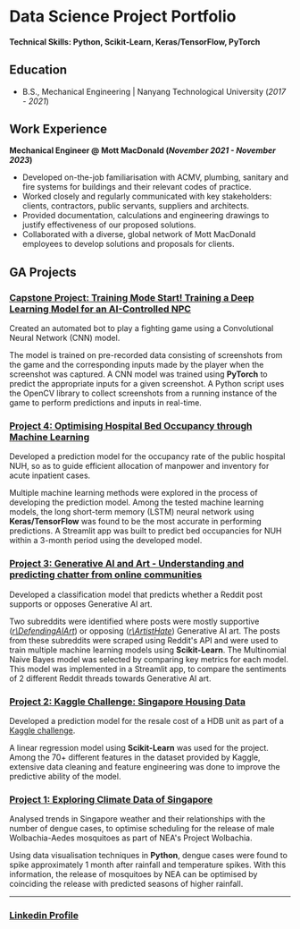 # Data Science Project Portfolio

#### Technical Skills: Python, Scikit-Learn, Keras/TensorFlow, PyTorch

## Education 			        		
- B.S., Mechanical Engineering | Nanyang Technological University (_2017 - 2021_)

## Work Experience
**Mechanical Engineer @ Mott MacDonald (_November 2021 - November 2023_)**
- Developed on-the-job familiarisation with ACMV, plumbing, sanitary and fire systems for buildings and their relevant codes of practice. 
- Worked closely and regularly communicated with key stakeholders: clients, contractors, public servants, suppliers and architects.
- Provided documentation, calculations and engineering drawings to justify effectiveness of our proposed solutions.
- Collaborated with a diverse, global network of Mott MacDonald employees to develop solutions and proposals for clients.

## GA Projects
### [Capstone Project: Training Mode Start! Training a Deep Learning Model for an AI-Controlled NPC](https://github.com/muhdfaaizkhan/personal-repo/tree/65ac42cc6c843d681ef9a9a3a40112c69ef89f59/GA-projects/capstone_project)

Created an automated bot to play a fighting game using a Convolutional Neural Network (CNN) model.

The model is trained on pre-recorded data consisting of screenshots from the game and the corresponding inputs made by the player when the screenshot was captured. A CNN model was trained using **PyTorch** to predict the appropriate inputs for a given screenshot. A Python script uses the OpenCV library to collect screenshots from a running instance of the game to perform predictions and inputs in real-time.

### [Project 4: Optimising Hospital Bed Occupancy through Machine Learning](https://github.com/muhdfaaizkhan/personal-repo/tree/65ac42cc6c843d681ef9a9a3a40112c69ef89f59/GA-projects/project_4)

Developed a prediction model for the occupancy rate of the public hospital NUH, so as to guide efficient allocation of manpower and inventory for acute inpatient cases.

Multiple machine learning methods were explored in the process of developing the prediction model. Among the tested machine learning models, the long short-term memory (LSTM) neural network using **Keras/TensorFlow** was found to be the most accurate in performing predictions. 
A Streamlit app was built to predict bed occupancies for NUH within a 3-month period using the developed model.

### [Project 3: Generative AI and Art - Understanding and predicting chatter from online communities](https://github.com/muhdfaaizkhan/personal-repo/tree/65ac42cc6c843d681ef9a9a3a40112c69ef89f59/GA-projects/project_3)

Developed a classification model that predicts whether a Reddit post supports or opposes Generative AI art.

Two subreddits were identified where posts were mostly supportive (_[r\DefendingAIArt](https://www.reddit.com/r/DefendingAIArt)_) or opposing (_[r\ArtistHate](https://www.reddit.com/r/ArtistHate)_) Generative AI art. The posts from these subreddits were scraped using Reddit's API and were used to train multiple machine learning models using **Scikit-Learn**. The Multinomial Naive Bayes model was selected by comparing key metrics for each model. This model was implemented in a Streamlit app, to compare the sentiments of 2 different Reddit threads towards Generative AI art.

### [Project 2: Kaggle Challenge: Singapore Housing Data](https://github.com/muhdfaaizkhan/personal-repo/tree/65ac42cc6c843d681ef9a9a3a40112c69ef89f59/GA-projects/project_2)
Developed a prediction model for the resale cost of a HDB unit as part of a [Kaggle challenge](https://www.kaggle.com/competitions/dsi-sg-project-2-regression-challenge-hdb-price/overview).

A linear regression model using **Scikit-Learn** was used for the project. Among the 70+ different features in the dataset provided by Kaggle, extensive data cleaning and feature engineering was done to improve the predictive ability of the model.

### [Project 1: Exploring Climate Data of Singapore](https://github.com/muhdfaaizkhan/personal-repo/tree/65ac42cc6c843d681ef9a9a3a40112c69ef89f59/GA-projects/project_1)
Analysed trends in Singapore weather and their relationships with the number of dengue cases, to optimise scheduling for the release of male Wolbachia-Aedes mosquitoes as part of NEA's Project Wolbachia.

Using data visualisation techniques in **Python**, dengue cases were found to spike approximately 1 month after rainfall and temperature spikes. With this information, the release of mosquitoes by NEA can be optimised by coinciding the release with predicted seasons of higher rainfall.

___
### [Linkedin Profile](https://www.linkedin.com/in/muhammad-faaiz-khan-bin-abdul-halil)
